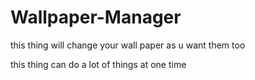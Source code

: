 # Wallpaper-Manager
this thing will change your wall paper as u want them too 


this thing can do a lot of things at one time 
